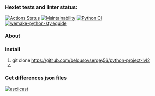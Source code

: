 ### Hexlet tests and linter status:
[![Actions Status](https://github.com/belousovsergey56/python-project-lvl2/workflows/hexlet-check/badge.svg)](https://github.com/belousovsergey56/python-project-lvl2/actions)
[![Maintainability](https://api.codeclimate.com/v1/badges/009c3d56eb42b8e8f658/maintainability)](https://codeclimate.com/github/belousovsergey56/python-project-lvl2/maintainability)
[![Python CI](https://github.com/belousovsergey56/python-project-lvl2/actions/workflows/linter.yml/badge.svg)](https://github.com/belousovsergey56/python-project-lvl2/actions/workflows/linter.yml)
[![wemake-python-styleguide](https://img.shields.io/badge/style-wemake-000000.svg)](https://github.com/wemake-services/wemake-python-styleguide)

### About
### Install
1. git clone https://github.com/belousovsergey56/python-project-lvl2
2. 
### Get differences json files
[![asciicast](https://asciinema.org/a/XGu2J9fwv2RcR3hqVMxYjv3Zl.png)](https://asciinema.org/a/XGu2J9fwv2RcR3hqVMxYjv3Zl)
